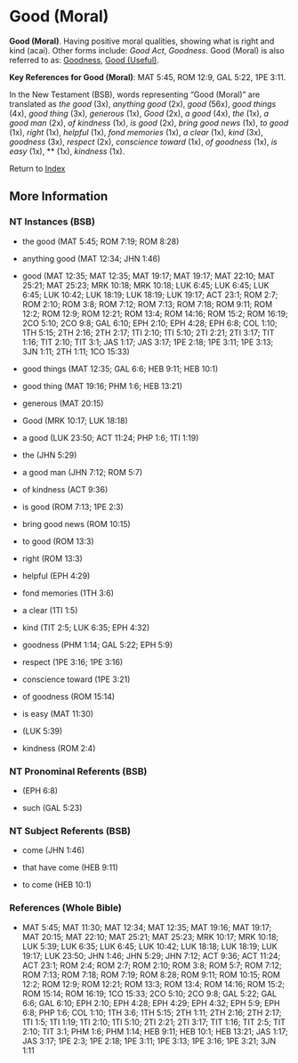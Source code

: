 # Good (Moral)
**Good (Moral)**. 
Having positive moral qualities, showing what is right and kind (acai). 
Other forms include: 
*Good Act*, *Goodness*. 
Good (Moral) is also referred to as: 
[Goodness](Good.2.md), [Good (Useful)](Good.3.md). 


**Key References for Good (Moral)**: 
MAT 5:45, ROM 12:9, GAL 5:22, 1PE 3:11. 




In the New Testament (BSB), words representing “Good (Moral)” are translated as 
*the good* (3x), *anything good* (2x), *good* (56x), *good things* (4x), *good thing* (3x), *generous* (1x), *Good* (2x), *a good* (4x), *the* (1x), *a good man* (2x), *of kindness* (1x), *is good* (2x), *bring good news* (1x), *to good* (1x), *right* (1x), *helpful* (1x), *fond memories* (1x), *a clear* (1x), *kind* (3x), *goodness* (3x), *respect* (2x), *conscience toward* (1x), *of goodness* (1x), *is easy* (1x), ** (1x), *kindness* (1x). 


Return to [Index](00-Index.md)

## More Information

### NT Instances (BSB)

* the good (MAT 5:45; ROM 7:19; ROM 8:28)

* anything good (MAT 12:34; JHN 1:46)

* good (MAT 12:35; MAT 12:35; MAT 19:17; MAT 19:17; MAT 22:10; MAT 25:21; MAT 25:23; MRK 10:18; MRK 10:18; LUK 6:45; LUK 6:45; LUK 6:45; LUK 10:42; LUK 18:19; LUK 18:19; LUK 19:17; ACT 23:1; ROM 2:7; ROM 2:10; ROM 3:8; ROM 7:12; ROM 7:13; ROM 7:18; ROM 9:11; ROM 12:2; ROM 12:9; ROM 12:21; ROM 13:4; ROM 14:16; ROM 15:2; ROM 16:19; 2CO 5:10; 2CO 9:8; GAL 6:10; EPH 2:10; EPH 4:28; EPH 6:8; COL 1:10; 1TH 5:15; 2TH 2:16; 2TH 2:17; 1TI 2:10; 1TI 5:10; 2TI 2:21; 2TI 3:17; TIT 1:16; TIT 2:10; TIT 3:1; JAS 1:17; JAS 3:17; 1PE 2:18; 1PE 3:11; 1PE 3:13; 3JN 1:11; 2TH 1:11; 1CO 15:33)

* good things (MAT 12:35; GAL 6:6; HEB 9:11; HEB 10:1)

* good thing (MAT 19:16; PHM 1:6; HEB 13:21)

* generous (MAT 20:15)

* Good (MRK 10:17; LUK 18:18)

* a good (LUK 23:50; ACT 11:24; PHP 1:6; 1TI 1:19)

* the (JHN 5:29)

* a good man (JHN 7:12; ROM 5:7)

* of kindness (ACT 9:36)

* is good (ROM 7:13; 1PE 2:3)

* bring good news (ROM 10:15)

* to good (ROM 13:3)

* right (ROM 13:3)

* helpful (EPH 4:29)

* fond memories (1TH 3:6)

* a clear (1TI 1:5)

* kind (TIT 2:5; LUK 6:35; EPH 4:32)

* goodness (PHM 1:14; GAL 5:22; EPH 5:9)

* respect (1PE 3:16; 1PE 3:16)

* conscience toward (1PE 3:21)

* of goodness (ROM 15:14)

* is easy (MAT 11:30)

*  (LUK 5:39)

* kindness (ROM 2:4)



### NT Pronominal Referents (BSB)

*  (EPH 6:8)

* such (GAL 5:23)



### NT Subject Referents (BSB)

* come (JHN 1:46)

* that have come (HEB 9:11)

* to come (HEB 10:1)



### References (Whole Bible)

* MAT 5:45; MAT 11:30; MAT 12:34; MAT 12:35; MAT 19:16; MAT 19:17; MAT 20:15; MAT 22:10; MAT 25:21; MAT 25:23; MRK 10:17; MRK 10:18; LUK 5:39; LUK 6:35; LUK 6:45; LUK 10:42; LUK 18:18; LUK 18:19; LUK 19:17; LUK 23:50; JHN 1:46; JHN 5:29; JHN 7:12; ACT 9:36; ACT 11:24; ACT 23:1; ROM 2:4; ROM 2:7; ROM 2:10; ROM 3:8; ROM 5:7; ROM 7:12; ROM 7:13; ROM 7:18; ROM 7:19; ROM 8:28; ROM 9:11; ROM 10:15; ROM 12:2; ROM 12:9; ROM 12:21; ROM 13:3; ROM 13:4; ROM 14:16; ROM 15:2; ROM 15:14; ROM 16:19; 1CO 15:33; 2CO 5:10; 2CO 9:8; GAL 5:22; GAL 6:6; GAL 6:10; EPH 2:10; EPH 4:28; EPH 4:29; EPH 4:32; EPH 5:9; EPH 6:8; PHP 1:6; COL 1:10; 1TH 3:6; 1TH 5:15; 2TH 1:11; 2TH 2:16; 2TH 2:17; 1TI 1:5; 1TI 1:19; 1TI 2:10; 1TI 5:10; 2TI 2:21; 2TI 3:17; TIT 1:16; TIT 2:5; TIT 2:10; TIT 3:1; PHM 1:6; PHM 1:14; HEB 9:11; HEB 10:1; HEB 13:21; JAS 1:17; JAS 3:17; 1PE 2:3; 1PE 2:18; 1PE 3:11; 1PE 3:13; 1PE 3:16; 1PE 3:21; 3JN 1:11



